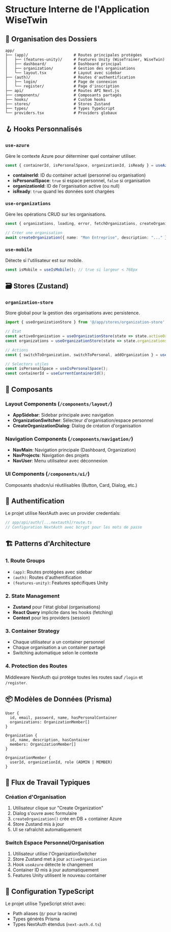 # Structure Interne de l'Application WiseTwin

## 📁 Organisation des Dossiers

```
app/
├── (app)/                    # Routes principales protégées
│   ├── (features-unity)/     # Features Unity (WiseTrainer, WiseTwin)
│   ├── dashboard/            # Dashboard principal
│   ├── organization/         # Gestion des organisations
│   └── layout.tsx            # Layout avec sidebar
├── (auth)/                   # Routes d'authentification
│   ├── login/                # Page de connexion
│   └── register/             # Page d'inscription
├── api/                      # Routes API Next.js
├── components/               # Composants partagés
├── hooks/                    # Custom hooks
├── stores/                   # Stores Zustand
├── types/                    # Types TypeScript
└── providers.tsx             # Providers globaux
```

## 🪝 Hooks Personnalisés

### `use-azure`
Gère le contexte Azure pour déterminer quel container utiliser.

```typescript
const { containerId, isPersonalSpace, organizationId, isReady } = useAzure();
```

- **containerId**: ID du container actuel (personnel ou organisation)
- **isPersonalSpace**: `true` si espace personnel, `false` si organisation
- **organizationId**: ID de l'organisation active (ou null)
- **isReady**: `true` quand les données sont chargées

### `use-organizations`
Gère les opérations CRUD sur les organisations.

```typescript
const { organizations, loading, error, fetchOrganizations, createOrganization } = useOrganizations();

// Créer une organisation
await createOrganization({ name: "Mon Entreprise", description: "..." });
```

### `use-mobile`
Détecte si l'utilisateur est sur mobile.

```typescript
const isMobile = useIsMobile(); // true si largeur < 768px
```

## 🗃️ Stores (Zustand)

### `organization-store`
Store global pour la gestion des organisations avec persistence.

```typescript
import { useOrganizationStore } from '@/app/stores/organization-store';

// État
const activeOrganization = useOrganizationStore(state => state.activeOrganization);
const organizations = useOrganizationStore(state => state.organizations);

// Actions
const { switchToOrganization, switchToPersonal, addOrganization } = useOrganizationStore();

// Selectors utiles
const isPersonalSpace = useIsPersonalSpace();
const containerId = useCurrentContainerId();
```

## 🧩 Composants

### Layout Components (`/components/layout/`)
- **AppSidebar**: Sidebar principale avec navigation
- **OrganizationSwitcher**: Sélecteur d'organisation/espace personnel
- **CreateOrganizationDialog**: Dialog de création d'organisation

### Navigation Components (`/components/navigation/`)
- **NavMain**: Navigation principale (Dashboard, Organization)
- **NavProjects**: Navigation des projets
- **NavUser**: Menu utilisateur avec déconnexion

### UI Components (`/components/ui/`)
Composants shadcn/ui réutilisables (Button, Card, Dialog, etc.)

## 🔐 Authentification

Le projet utilise NextAuth avec un provider credentials:

```typescript
// app/api/auth/[...nextauth]/route.ts
// Configuration NextAuth avec bcrypt pour les mots de passe
```

## 🏗️ Patterns d'Architecture

### 1. **Route Groups**
- `(app)`: Routes protégées avec sidebar
- `(auth)`: Routes d'authentification
- `(features-unity)`: Features spécifiques Unity

### 2. **State Management**
- **Zustand** pour l'état global (organisations)
- **React Query** implicite dans les hooks (fetching)
- **Context** pour les providers (session)

### 3. **Container Strategy**
- Chaque utilisateur a un container personnel
- Chaque organisation a un container partagé
- Switching automatique selon le contexte

### 4. **Protection des Routes**
Middleware NextAuth qui protège toutes les routes sauf `/login` et `/register`.

## 📦 Modèles de Données (Prisma)

```prisma
User {
  id, email, password, name, hasPersonalContainer
  organizations: OrganizationMember[]
}

Organization {
  id, name, description, hasContainer
  members: OrganizationMember[]
}

OrganizationMember {
  userId, organizationId, role (ADMIN | MEMBER)
}
```

## 🎯 Flux de Travail Typiques

### Création d'Organisation
1. Utilisateur clique sur "Create Organization"
2. Dialog s'ouvre avec formulaire
3. `createOrganization()` crée en DB + container Azure
4. Store Zustand mis à jour
5. UI se rafraîchit automatiquement

### Switch Espace Personnel/Organisation
1. Utilisateur utilise l'OrganizationSwitcher
2. Store Zustand met à jour `activeOrganization`
3. Hook `useAzure` détecte le changement
4. Container ID mis à jour automatiquement
5. Features Unity utilisent le nouveau container

## 🔧 Configuration TypeScript

Le projet utilise TypeScript strict avec:
- Path aliases (`@/` pour la racine)
- Types générés Prisma
- Types NextAuth étendus (`next-auth.d.ts`) 